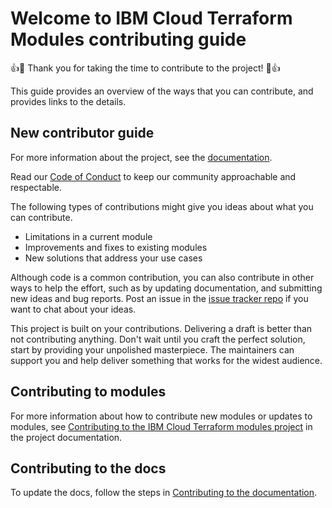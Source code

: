 # Welcome to IBM Cloud Terraform Modules contributing guide

:+1::tada: Thank you for taking the time to contribute to the project! :tada::+1:

This guide provides an overview of the ways that you can contribute, and provides links to the details.

## New contributor guide

For more information about the project, see the [documentation](https://terraform-ibm-modules.github.io/documentation/).

Read our [Code of Conduct](CODE_OF_CONDUCT.md) to keep our community approachable and respectable.

The following types of contributions might give you ideas about what you can contribute.

- Limitations in a current module
- Improvements and fixes to existing modules
- New solutions that address your use cases

Although code is a common contribution, you can also contribute in other ways to help the effort, such as by updating documentation, and submitting new ideas and bug reports. Post an issue in the [issue tracker repo](https://github.com/terraform-ibm-modules/terraform-ibm-issue-tracker/issues) if you want to chat about your ideas.

This project is built on your contributions. Delivering a draft is better than not contributing anything. Don't wait until you craft the perfect solution, start by providing your unpolished masterpiece. The maintainers can support you and help deliver something that works for the widest audience.

## Contributing to modules

For more information about how to contribute new modules or updates to modules, see [Contributing to the IBM Cloud Terraform modules project](https://terraform-ibm-modules.github.io/documentation/#/contribute-module) in the project documentation.

## Contributing to the docs

To update the docs, follow the steps in [Contributing to the documentation](https://terraform-ibm-modules.github.io/documentation/#/contribute-docs).

